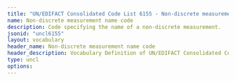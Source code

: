 ```yaml
---
title: "UN/EDIFACT Consolidated Code List 6155 - Non-discrete measurement name code (20B) JSON-LD Vocabulary"
name: Non-discrete measurement name code
description: Code specifying the name of a non-discrete measurement.
jsonid: "uncl6155"
layout: vocabulary
header_name: Non-discrete measurement name code
header_description: Vocabulary Definition of UN/EDIFACT Consolidated Code List 6155 - Non-discrete measurement name code (20B) semantics in HTML format. JSON-LD format is available at [uncl6155.jsonld](/vocabulary/uncl6155.jsonld)
type: uncl
options:
---
```


